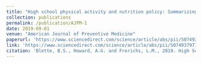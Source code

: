 ```yaml
---
title: "High school physical activity and nutrition policy: Summarizing changes over time using latent class analysis"
collection: publications
permalink: /publication/AJPM-1
date: 2019-09-01
venue: "American Journal of Preventive Medicine"
paperurl: 'https://www.sciencedirect.com/science/article/abs/pii/S0749379719302132'
link: 'https://www.sciencedirect.com/science/article/abs/pii/S0749379719302132'
citation: 'Blette, B.S., Howard, A.G. and Frerichs, L.M., 2019. High School Physical Activity and Nutrition Policy: Summarizing Changes Over Time Using Latent Class Analysis. American journal of preventive medicine, 57(3), pp.e69-e76. '
---
```

